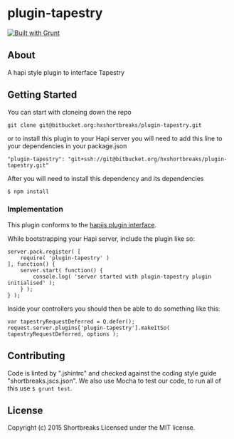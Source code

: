 # plugin-tapestry

[![Built with Grunt](https://cdn.gruntjs.com/builtwith.png)](http://gruntjs.com/)

## About

A hapi style plugin to interface Tapestry

## Getting Started

You can start with cloneing down the repo

```
git clone git@bitbucket.org:hxshortbreaks/plugin-tapestry.git
```

or to install this plugin to your Hapi server you will need to add this line to your dependencies in your package.json
```
"plugin-tapestry": "git+ssh://git@bitbucket.org/hxshortbreaks/plugin-tapestry.git"
```

After you will need to install this dependency and its dependencies
```
$ npm install
```

### Implementation

This plugin conforms to the [hapijs plugin interface](http://hapijs.com/api#plugin-interface).

While bootstrapping your Hapi server, include the plugin like so:

```
server.pack.register( [
	require( 'plugin-tapestry' )
], function() {
	server.start( function() {
		console.log( 'server started with plugin-tapestry plugin initialised' );
	} );
} );
```

Inside your controllers you should then be able to do something like this:

```
var tapestryRequestDeferred = Q.defer();
request.server.plugins['plugin-tapestry'].makeItSo( tapestryRequestDeferred, options );
```

## Contributing

Code is linted by ".jshintrc" and checked against the coding style guide "shortbreaks.jscs.json". We also use Mocha to test our code, to run all of this use ` $ grunt test `.

## License
Copyright (c) 2015 Shortbreaks
Licensed under the MIT license.